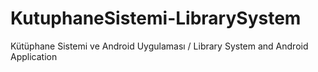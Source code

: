 # KutuphaneSistemi-LibrarySystem
Kütüphane Sistemi ve Android Uygulaması / Library System and Android Application
